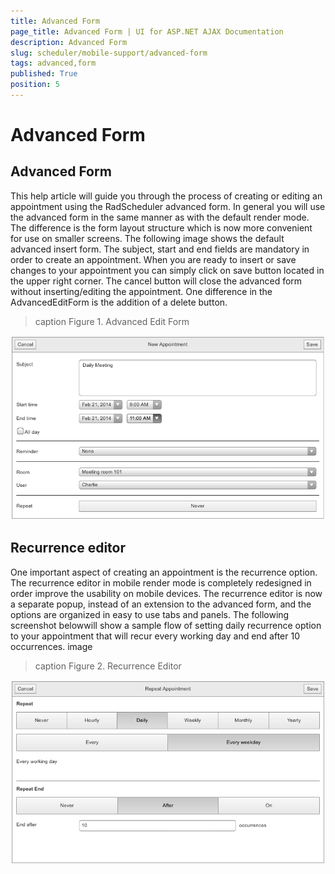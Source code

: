 ```yaml
---
title: Advanced Form
page_title: Advanced Form | UI for ASP.NET AJAX Documentation
description: Advanced Form
slug: scheduler/mobile-support/advanced-form
tags: advanced,form
published: True
position: 5
---
```


# Advanced Form



## Advanced Form

This help article will guide you through the process of creating or editing an appointment using the RadScheduler advanced form. In general you will use the advanced form in the same manner as with the default render mode. The difference is the form layout structure which is now more convenient for use on smaller screens. The following image shows the default advanced insert form. The subject, start and end fields are mandatory in order to create an appointment. When you are ready to insert or save changes to your appointment you can simply click on save button located in the upper right corner. The cancel button will close the advanced form without inserting/editing the appointment. One difference in the AdvancedEditForm is the addition of a delete button.
>caption Figure 1. Advanced Edit Form

![scheduler-mobilerendering-advancedform](images/scheduler-mobilerendering-advancedform.png)

## Recurrence editor

One important aspect of creating an appointment is the recurrence option. The recurrence editor in mobile render mode is completely redesigned in order improve the usability on mobile devices. The recurrence editor is now a separate popup, instead of an extension to the advanced form, and the options are organized in easy to use tabs and panels. The following screenshot belowwill show a sample flow of setting daily recurrence option to your appointment that will recur every working day and end after 10 occurrences. image
>caption Figure 2. Recurrence Editor

![scheduler-mobilerendering-recurrenceeditor](images/scheduler-mobilerendering-recurrenceeditor.png)
